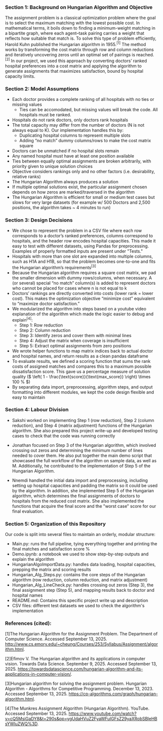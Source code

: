 ### Section 1: Background on Hungarian Algorithm and Objective

The assignment problem is a classical optimization problem where the goal is to select the maximum matching with the lowest possible cost. In mathematical terms, it boils down to finding a minimum-weight matching in a bipartite graph, where each agent–task pairing carries a weight that reflects how suitable that match is. To solve this type of problem efficiently, Harold Kuhn published the Hungarian algorithm in 1955.<sup>[1]</sup> The method works by transforming the cost matrix through row and column reductions and iteratively uncovering zeros until an optimal set of pairings is reached.<sup>[2]</sup> In our project, we used this approach by converting doctors’ ranked hospital preferences into a cost matrix and applying the algorithm to generate assignments that maximizes satisfaction, bound by hospital capacity limits.

### Section 2: Model Assumptions
- Each doctor provides a complete ranking of all hospitals with no ties or missing values
  - Ties can be accomodated, but missing values will break the code.  All hospitals must be ranked.
- Hospitals do not rank doctors, only doctors rank hospitals
- The total capacity may differ from the number of doctors (N is not always equal to K). Our implementation handles this by:
  - Duplicating hospital columns to represent multiple slots
  - Adding “no match” dummy columns/rows to make the cost matrix square
- Doctors can be unmatched if no hospital slots remain
- Any named hospital must have at least one position available
- Ties between equally optimal assignments are broken arbitrarily, with priority given to unique solution choices
- Objective considers rankings only and no other factors (i.e. desirability, relative ranks)
- The Hungarian Algorithm always produces a solution
- If multiple optimal solutions exist, the particular assignment chosen depends on how zeros are marked/traversed in the algorithm
- The Hungarian Algorithm is efficient for small or medium test cases but slows for very large datasets (for example w/ 500 Doctors and 2,500 positions, the algorithm takes ~ 4 minutes to run)

### Section 3: Design Decisions

- We chose to represent the problem in a CSV file where each row corresponds to a doctor’s ranked preferences, columns correspond to hospitals, and the header row encodes hospital capacities. This made it easy to test with different datasets, using Pandas for preprocessing.  Examples of properly formatted inputs are present under "Tests."
- Hospitals with more than one slot are expanded into multiple columns, such as H1A and H1B, so that the problem becomes one-to-one and fits the Hungarian algorithm’s requirements<sup>[3]</sup>
- Because the Hungarian algorithm requires a square cost matrix, we pad the smaller dimension with dummy rows/columns, when necessary. A (or several) special “no match” column(s) is added to represent doctors who cannot be placed for cases where n is not equal to k
- Doctors’ rankings are directly converted into costs (lower rank = lower cost). This makes the optimization objective “minimize cost” equivalent to “maximize doctor satisfaction.”
- We modularized the algorithm into steps based on a youtube video explanation of the algorithm which made the logic easier to debug and explain<sup>[4]</sup>:
     - Step 1: Row reduction
     - Step 2: Column reduction
     - Step 3: Identify zeros and cover them with minimal lines
     - Step 4: Adjust the matrix when coverage is insufficient
     - Step 5: Extract optimal assignments from zero positions
- We wrote helper functions to map matrix indices back to actual doctor and hospital names, and return results as a clean pandas dataframe
- To evaluate results, we defined a scoring function that sums the rank costs of assigned matches and compares this to a maximum possible dissatisfaction score. This gave us a percentage measure of solution quality ($ \left( 1 - \frac{\text{score}}{\text{max\_score}} \right) \times 100 \% $)
- By separating data import, preprocessing, algorithm steps, and output formatting into different modules, we kept the code design flexible and easy to maintain

### Section 4: Labour Division

- Sakshi worked on implementing Step 1 (row reduction), Step 2 (column reduction), and Step 4 (matrix adjustment) functions of the Hungarian algorithm. She also prepared this project write-up and developed testing cases to check that the code was running correctly

- Jonathan focused on Step 3 of the Hungarian algorithm, which involved crossing out zeros and determining the minimum number of lines needed to cover them. He also put together the main demo script that showcased the full workflow of the algorithm on sample data, as well as M. Additionally, he contributed to the implementation of Step 5 of the Hungarian Algorithm. 

- Nnemdi handled the initial data import and preprocessing, including setting up hospital capacities and padding the matrix so it could be used by the algorithm. In addition, she implemented Step 5 of the Hungarian algorithm, which determines the final assignments of doctors to hospitals from the reduced cost matrix. She also implemented the functions that acquire the final score and the "worst case" score for our final evaluation.

### Section 5: Organization of this Repository
Our code is split into several files to maintain an orderly, modular structure:
- Main.py: runs the full pipeline, tying everything together and printing the final matches and satisfaction score %
- Demo.ipynb: a notebook we used to show step-by-step outputs and explain the algorithm
- HungarianAlgoImportData.py: handles data loading, hospital capacities, prepping the matrix and scoring results
- Hungarian_Alg_Steps.py: contains the core steps of the Hungarian algorithm (row reduction, column reduction, and matrix adjustment)
- Hungarian_Alg_LineCheck.py: handles crossing out zeros (Step 3), the final assignment step (Step 5), and mapping results back to doctor and hospital names
- README.md: Contains this specific project write up and description
- CSV files: different test datasets we used to check the algorithm's implementation

### References (cited):

[1]The Hungarian Algorithm for the Assignment Problem. The Department of Computer Science. Accessed September 13, 2025. http://www.cs.emory.edu/~cheung/Courses/253/Syllabus/Assignment/algorithm.html.  

[2]Efimov V. The Hungarian algorithm and its applications in computer vision. Towards Data Science. September 9, 2025. Accessed September 13, 2025. https://towardsdatascience.com/hungarian-algorithm-and-its-applications-in-computer-vision/.  

[3]Hungarian algorithm for solving the assignment problem. Hungarian Algorithm - Algorithms for Competitive Programming. December 13, 2023. Accessed September 13, 2025. https://cp-algorithms.com/graph/hungarian-algorithm.html.  

[4]The Munkres Assignment Algorithm (Hungarian Algorithm). YouTube. Accessed September 13, 2025. https://www.youtube.com/watch?v=cQ5MsiGaDY8&t=290s&pp=ygUdaHVuZ2FyaWFuIGFsZ29yaXRobSBleHBsYWluZWQ%3D. 
